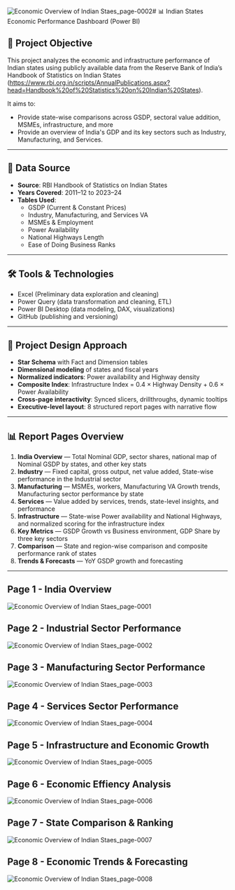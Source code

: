 ![Economic Overview of Indian Staes_page-0002](https://github.com/user-attachments/assets/70e4c1af-3f82-4f91-a112-0acbfe2bfeab)# 📊 Indian States Economic Performance Dashboard (Power BI)

## 🎯 Project Objective

This project analyzes the economic and infrastructure performance of Indian states using publicly available data from the Reserve Bank of India’s Handbook of Statistics on Indian States (https://www.rbi.org.in/scripts/AnnualPublications.aspx?head=Handbook%20of%20Statistics%20on%20Indian%20States). 

It aims to:
- Provide state-wise comparisons across GSDP, sectoral value addition, MSMEs, infrastructure, and more
- Provide an overview of India's GDP and  its key sectors such as Industry, Manufacturing, and Services. 

---

## 🧱 Data Source

- **Source**: RBI Handbook of Statistics on Indian States  
- **Years Covered**: 2011–12 to 2023–24  
- **Tables Used**:
  - GSDP (Current & Constant Prices)
  - Industry, Manufacturing, and Services VA
  - MSMEs & Employment
  - Power Availability
  - National Highways Length
  - Ease of Doing Business Ranks

---

## 🛠️ Tools & Technologies

- Excel (Preliminary data exploration and cleaning)
- Power Query (data transformation and cleaning, ETL)
- Power BI Desktop (data modeling, DAX, visualizations)
- GitHub (publishing and versioning)

---

## 📐 Project Design Approach

- **Star Schema** with Fact and Dimension tables
- **Dimensional modeling** of states and fiscal years
- **Normalized indicators**: Power availability and Highway density
- **Composite Index**: Infrastructure Index = 0.4 × Highway Density + 0.6 × Power Availability
- **Cross-page interactivity**: Synced slicers, drillthroughs, dynamic tooltips
- **Executive-level layout**: 8 structured report pages with narrative flow

---

## 📊 Report Pages Overview

1. **India Overview** — Total Nominal GDP, sector shares, national map of Nominal GSDP by states, and other key stats
2. **Industry** — Fixed capital, gross output, net value added, State-wise performance  in the Industrial sector
3. **Manufacturing** — MSMEs, workers, Manufacturing VA Growth trends, Manufacturing sector performance by state
4. **Services** — Value added by services, trends, state-level insights, and performance
5. **Infrastructure** — State-wise Power availability and National Highways, and normalized scoring for the infrastructure  index
6. **Key Metrics** — GSDP Growth vs Business environment, GDP Share by three key sectors
7. **Comparison** — State and region-wise comparison and composite performance rank of states
8. **Trends & Forecasts** — YoY GSDP growth and forecasting 

---

## Page 1 - India Overview
![Economic Overview of Indian Staes_page-0001](https://github.com/user-attachments/assets/f8a13805-4ead-4dee-b55f-57b34308e2c4)

## Page 2 - Industrial Sector Performance
![Economic Overview of Indian Staes_page-0002](https://github.com/user-attachments/assets/05f4f8f0-ffd0-4c14-9e5b-b27734572281)

## Page 3 - Manufacturing Sector Performance
![Economic Overview of Indian Staes_page-0003](https://github.com/user-attachments/assets/8b17f6a1-affa-453e-b4cd-8c99026e1cae)

## Page 4 - Services Sector Performance
![Economic Overview of Indian Staes_page-0004](https://github.com/user-attachments/assets/63094d5f-feee-4024-bc0a-319c0aa417e0)

## Page  5 - Infrastructure and Economic Growth
![Economic Overview of Indian Staes_page-0005](https://github.com/user-attachments/assets/c1c2bec6-b78d-4c3e-b928-5a826c01a4aa)

## Page 6 - Economic Effiency Analysis
![Economic Overview of Indian Staes_page-0006](https://github.com/user-attachments/assets/e22fac3a-01bb-4d7e-a2f7-34f80b46d094)

## Page  7 - State Comparison & Ranking
![Economic Overview of Indian Staes_page-0007](https://github.com/user-attachments/assets/f30c9a3c-ed8e-4420-9eb2-52f3c4a7357f)

## Page 8 - Economic Trends & Forecasting
![Economic Overview of Indian Staes_page-0008](https://github.com/user-attachments/assets/7e8ce6cf-677a-408a-8f7a-39c4827c0906)





